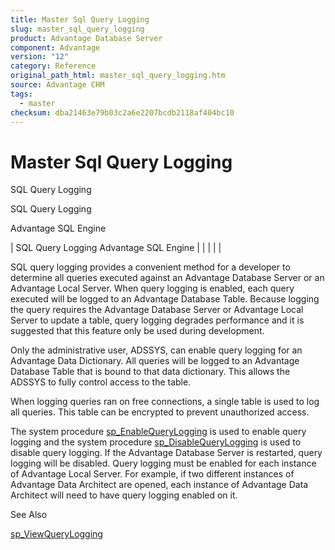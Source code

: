 ```yaml
---
title: Master Sql Query Logging
slug: master_sql_query_logging
product: Advantage Database Server
component: Advantage
version: "12"
category: Reference
original_path_html: master_sql_query_logging.htm
source: Advantage CHM
tags:
  - master
checksum: dba21463e79b03c2a6e2207bcdb2118af404bc10
---
```


# Master Sql Query Logging

SQL Query Logging

SQL Query Logging

Advantage SQL Engine

| SQL Query Logging  Advantage SQL Engine |  |  |  |  |

SQL query logging provides a convenient method for a developer to determine all queries executed against an Advantage Database Server or an Advantage Local Server. When query logging is enabled, each query executed will be logged to an Advantage Database Table. Because logging the query requires the Advantage Database Server or Advantage Local Server to update a table, query logging degrades performance and it is suggested that this feature only be used during development.

Only the administrative user, ADSSYS, can enable query logging for an Advantage Data Dictionary. All queries will be logged to an Advantage Database Table that is bound to that data dictionary. This allows the ADSSYS to fully control access to the table.

When logging queries ran on free connections, a single table is used to log all queries. This table can be encrypted to prevent unauthorized access.

The system procedure [sp\_EnableQueryLogging](master_sp_enablequerylogging.md) is used to enable query logging and the system procedure [sp\_DisableQueryLogging](master_sp_disablequerylogging.md) is used to disable query logging. If the Advantage Database Server is restarted, query logging will be disabled. Query logging must be enabled for each instance of Advantage Local Server. For example, if two different instances of Advantage Data Architect are opened, each instance of Advantage Data Architect will need to have query logging enabled on it.

See Also

[sp\_ViewQueryLogging](master_sp_viewquerylogging.md)
